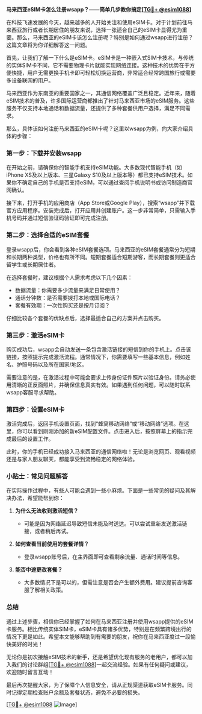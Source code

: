 **马来西亚eSIM卡怎么注册wsapp？——简单几步教你搞定[[TG💪+ @esim1088](https://t.me/s/esim1088)]**

在科技飞速发展的今天，越来越多的人开始关注和使用eSIM卡。对于计划前往马来西亚旅行或者长期居住的朋友来说，选择一张适合自己的eSIM卡显得尤为重要。那么，马来西亚的eSIM卡该怎么注册呢？特别是如何通过wsapp进行注册？这篇文章将为你详细解答这一问题。

首先，让我们了解一下什么是eSIM卡。eSIM卡是一种嵌入式SIM卡技术，与传统的实体SIM卡不同，它不需要物理卡片就能实现网络连接。这种技术的优势在于方便快捷，用户无需更换手机卡即可轻松切换运营商，非常适合经常跨国旅行或需要多设备联网的用户。

马来西亚作为东南亚的重要国家之一，其通信网络覆盖广泛且稳定。近年来，随着eSIM技术的普及，许多国际运营商都推出了针对马来西亚市场的eSIM服务。这些服务不仅支持本地通话和数据流量，还提供了多种套餐供用户选择，满足不同需求。

那么，具体该如何注册马来西亚的eSIM卡呢？这里以wsapp为例，向大家介绍具体的步骤：

### 第一步：下载并安装wsapp

在开始之前，请确保你的智能手机支持eSIM功能。大多数现代智能手机（如iPhone XS及以上版本、三星Galaxy S10及以上版本等）都已支持eSIM技术。如果你不确定自己的手机是否支持eSIM，可以通过查阅手机说明书或访问制造商官网确认。

接下来，打开手机的应用商店（App Store或Google Play），搜索“wsapp”并下载官方应用程序。安装完成后，打开应用并创建账户。这一步非常简单，只需输入手机号码并通过短信验证码验证即可完成注册。

### 第二步：选择合适的eSIM套餐

登录wsapp后，你会看到各种eSIM套餐选项。马来西亚的eSIM套餐通常分为短期和长期两种类型，价格也有所不同。短期套餐适合短期游客，而长期套餐则更适合留学生或长期居住者。

在选择套餐时，建议根据个人需求考虑以下几个因素：
- 数据流量：你需要多少流量来满足日常使用？
- 通话分钟数：是否需要拨打本地或国际电话？
- 套餐有效期：一次性购买还是按月订阅？

仔细比较各个套餐的优缺点后，选择最适合自己的方案并点击购买。

### 第三步：激活eSIM卡

购买成功后，wsapp会自动发送一条包含激活链接的短信到你的手机上。点击该链接，按照提示完成激活流程。通常情况下，你需要填写一些基本信息，例如姓名、护照号码以及所在国家/地区。

需要注意的是，在激活过程中可能会要求上传身份证件照片以验证身份。请务必使用清晰的正反面照片，并确保信息真实有效。如果遇到任何问题，可以随时联系wsapp客服寻求帮助。

### 第四步：设置eSIM卡

激活完成后，返回手机设置页面，找到“蜂窝移动网络”或“移动网络”选项。在这里，你可以看到刚刚添加的新eSIM配置文件。点击进入后，按照屏幕上的指示完成最后的设置工作。

此时，你的手机已经成功接入马来西亚的通信网络啦！无论是浏览网页、观看视频还是与家人朋友聊天，都能享受到流畅稳定的网络体验。

### 小贴士：常见问题解答

在实际操作过程中，有些人可能会遇到一些小麻烦。下面是一些常见的疑问及其解决办法，希望能帮到你：

1. **为什么无法收到激活短信？**
   - 可能是因为网络延迟导致短信未能及时送达。可以尝试重新发送激活链接，或者稍后再试。

2. **如何查看当前使用的套餐详情？**
   - 登录wsapp账号后，在主界面即可查看剩余流量、通话时间等信息。

3. **能否中途更改套餐？**
   - 大多数情况下是可以的，但需注意是否会产生额外费用。建议提前咨询客服了解相关政策。

### 总结

通过上述步骤，相信你已经掌握了如何在马来西亚注册并使用wsapp提供的eSIM卡服务。相比传统实体SIM卡，eSIM卡具有诸多优势，特别是在频繁跨境出行的情况下更是如此。希望本文能够帮助到有需要的朋友，祝你在马来西亚度过一段愉快美好的时光！

无论你是初次接触eSIM技术的新手，还是希望优化现有服务的老用户，都可以加入我们的讨论群组[[TG💪+ @esim1088](https://t.me/s/esim1088)]一起交流经验。如果有任何疑问或建议，欢迎随时留言互动！

最后再次提醒大家，为了保障个人信息安全，请从正规渠道获取eSIM卡服务。同时记得定期检查账户余额及套餐状态，避免不必要的损失。

[[TG💪+ @esim1088](https://t.me/s/esim1088) ![Image](https://i.postimg.cc/4NQfJmqS/Snipaste-2025-05-13-00-14-12.png)]